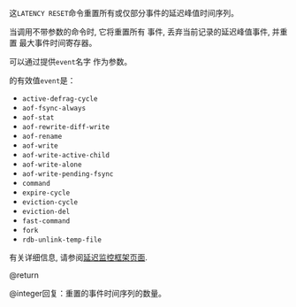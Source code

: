 这`LATENCY RESET`命令重置所有或仅部分事件的延迟峰值时间序列。

当调用不带参数的命令时, 它将重置所有
事件, 丢弃当前记录的延迟峰值事件, 并重置
最大事件时间寄存器。

可以通过提供`event`名字
作为参数。

的有效值`event`是：

*   `active-defrag-cycle`
*   `aof-fsync-always`
*   `aof-stat`
*   `aof-rewrite-diff-write`
*   `aof-rename`
*   `aof-write`
*   `aof-write-active-child`
*   `aof-write-alone`
*   `aof-write-pending-fsync`
*   `command`
*   `expire-cycle`
*   `eviction-cycle`
*   `eviction-del`
*   `fast-command`
*   `fork`
*   `rdb-unlink-temp-file`

有关详细信息, 请参阅[延迟监控框架页面][lm].

[lm]: /topics/latency-monitor

@return

@integer回复：重置的事件时间序列的数量。
